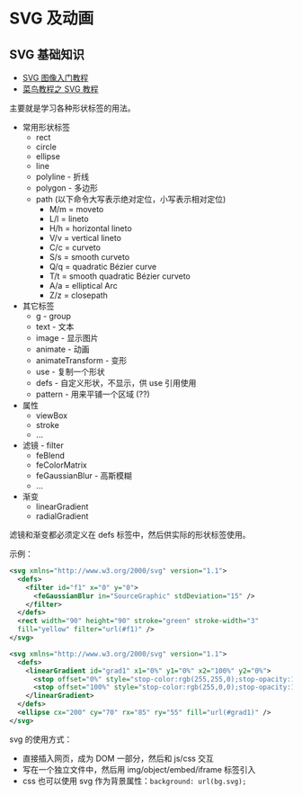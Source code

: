 # SVG 及动画

## SVG 基础知识

- [SVG 图像入门教程](https://www.ruanyifeng.com/blog/2018/08/svg.html)
- [菜鸟教程之 SVG 教程](http://www.runoob.com/svg/svg-tutorial.html)

主要就是学习各种形状标签的用法。

- 常用形状标签
  - rect
  - circle
  - ellipse
  - line
  - polyline - 折线
  - polygon - 多边形
  - path (以下命令大写表示绝对定位，小写表示相对定位)
    - M/m = moveto
    - L/l = lineto
    - H/h = horizontal lineto
    - V/v = vertical lineto
    - C/c = curveto
    - S/s = smooth curveto
    - Q/q = quadratic Bézier curve
    - T/t = smooth quadratic Bézier curveto
    - A/a = elliptical Arc
    - Z/z = closepath
- 其它标签
  - g - group
  - text - 文本
  - image - 显示图片
  - animate - 动画
  - animateTransform - 变形
  - use - 复制一个形状
  - defs - 自定义形状，不显示，供 use 引用使用
  - pattern - 用来平铺一个区域 (??)
- 属性
  - viewBox
  - stroke
  - ...
- 滤镜 - filter
  - feBlend
  - feColorMatrix
  - feGaussianBlur - 高斯模糊
  - ...
- 渐变
  - linearGradient
  - radialGradient

滤镜和渐变都必须定义在 defs 标签中，然后供实际的形状标签使用。

示例：

```svg
<svg xmlns="http://www.w3.org/2000/svg" version="1.1">
  <defs>
    <filter id="f1" x="0" y="0">
      <feGaussianBlur in="SourceGraphic" stdDeviation="15" />
    </filter>
  </defs>
  <rect width="90" height="90" stroke="green" stroke-width="3"
  fill="yellow" filter="url(#f1)" />
</svg>

<svg xmlns="http://www.w3.org/2000/svg" version="1.1">
  <defs>
    <linearGradient id="grad1" x1="0%" y1="0%" x2="100%" y2="0%">
      <stop offset="0%" style="stop-color:rgb(255,255,0);stop-opacity:1" />
      <stop offset="100%" style="stop-color:rgb(255,0,0);stop-opacity:1" />
    </linearGradient>
  </defs>
  <ellipse cx="200" cy="70" rx="85" ry="55" fill="url(#grad1)" />
</svg>
```

svg 的使用方式：

- 直接插入网页，成为 DOM 一部分，然后和 js/css 交互
- 写在一个独立文件中，然后用 img/object/embed/iframe 标签引入
- css 也可以使用 svg 作为背景属性：`background: url(bg.svg);`
